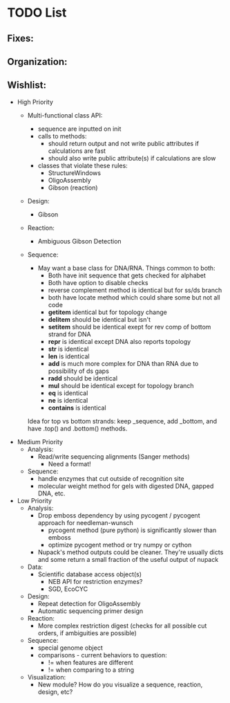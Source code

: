 # TODO List

## Fixes:
## Organization:
## Wishlist:
* High Priority
    * Multi-functional class API:
        * sequence are inputted on init
        * calls to methods:
            * should return output and not write public attributes if calculations are fast
            * should also write public attribute(s) if calculations are slow
        * classes that violate these rules:
          * StructureWindows
          * OligoAssembly
          * Gibson (reaction)
    * Design:
        * Gibson
    * Reaction:
        * Ambiguous Gibson Detection
    * Sequence:
        * May want a base class for DNA/RNA. Things common to both:
            * Both have init sequence that gets checked for alphabet
            * Both have option to disable checks
            * reverse complement method is identical but for ss/ds branch
            * both have locate method which could share some but not all code
            * __getitem__ identical but for topology change
            * __delitem__ should be identical but isn't
            * __setitem__ should be identical exept for rev comp of bottom strand for DNA
            * __repr__ is identical except DNA also reports topology
            * __str__ is identical
            * __len__ is identical
            * __add__ is much more complex for DNA than RNA due to possibility of ds gaps
            * __radd__ should be identical
            * __mul__ should be identical except for topology branch
            * __eq__ is identical
            * __ne__ is identical
            * __contains__ is identical

        Idea for top vs bottom strands: keep _sequence, add _bottom, and
        have .top() and .bottom() methods.
* Medium Priority
    * Analysis:
        * Read/write sequencing alignments (Sanger methods)
            * Need a format!
    * Sequence:
        * handle enzymes that cut outside of recognition site
        * molecular weight method for gels with digested DNA, gapped DNA, etc.
* Low Priority
    * Analysis:
        * Drop emboss dependency by using pycogent / pycogent approach for needleman-wunsch
            * pycogent method (pure python) is significantly slower than emboss
            * optimize pycogent method or try numpy or cython
        * Nupack's method outputs could be cleaner. They're usually dicts and
          some return a small fraction of the useful output of nupack
    * Data:
        * Scientific database access object(s)
            * NEB API for restriction enzymes?
            * SGD, EcoCYC
    * Design:
        * Repeat detection for OligoAssembly
        * Automatic sequencing primer design
    * Reaction:
        * More complex restriction digest (checks for all possible cut orders,
        if ambiguities are possible)
    * Sequence:
        * special genome object
        * comparisons - current behaviors to question:
            * != when features are different
            * != when comparing to a string
    * Visualization:
        * New module? How do you visualize a sequence, reaction, design, etc?
